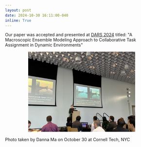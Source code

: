 ```yaml
---
layout: post
date: 2024-10-30 16:11:00-040
inline: True
---
```


Our paper was accepted and presented at <a href="https://dars2024.engineering.cornell.edu/"> DARS 2024</a> titled: "A Macroscopic Ensemble Modeling Approach to Collaborative Task Assignment in Dynamic Environments"

<p align="center">
<img src="assets/img/DARS_24.jpeg" width="70%">
</p>

<div class="caption">
Photo taken by Danna Ma on October 30 at Cornell Tech, NYC
</div>